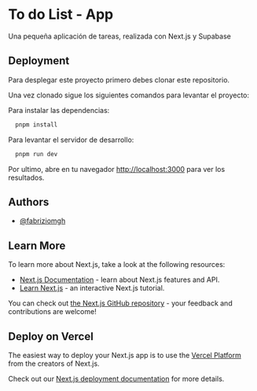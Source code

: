 # To do List - App

Una pequeña aplicación de tareas, realizada con Next.js y Supabase

## Deployment

Para desplegar este proyecto primero debes clonar este repositorio.

Una vez clonado sigue los siguientes comandos para levantar el proyecto:

Para instalar las dependencias:

```bash
  pnpm install
```

Para levantar el servidor de desarrollo:

```bash
  pnpm run dev
```

Por ultimo, abre en tu navegador [http://localhost:3000](http://localhost:3000) para ver los resultados.

## Authors

-  [@fabriziomgh](https://www.github.com/fabriziomgh)

## Learn More

To learn more about Next.js, take a look at the following resources:

-  [Next.js Documentation](https://nextjs.org/docs) - learn about Next.js features and API.
-  [Learn Next.js](https://nextjs.org/learn) - an interactive Next.js tutorial.

You can check out [the Next.js GitHub repository](https://github.com/vercel/next.js) - your feedback and contributions are welcome!

## Deploy on Vercel

The easiest way to deploy your Next.js app is to use the [Vercel Platform](https://vercel.com/new?utm_medium=default-template&filter=next.js&utm_source=create-next-app&utm_campaign=create-next-app-readme) from the creators of Next.js.

Check out our [Next.js deployment documentation](https://nextjs.org/docs/app/building-your-application/deploying) for more details.
